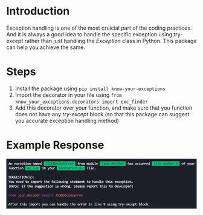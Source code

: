 # Introduction

Exception handling is one of the most cruicial part of the coding practices. And it is always a good idea to handle the specific exception using try-except rather than just handling the *Exception* class in Python. This package can help you achieve the same.

# Steps

1. Install the package using `pip install know-your-exceptions`
2. Import the decorator in your file using `from know_your_exceptions.decorators import exc_finder`
3. Add this decorator over your function, and make sure that you function does not have any *try-except* block (so that this package can suggest you accurate exception handling method)

# Example Response

![Example response](https://raw.githubusercontent.com/singhgautam7/Python-GoldMine/master/_assets/know_your_exceptions_example.png)